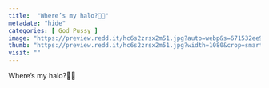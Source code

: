 ```yaml
---
title:  "Where’s my halo?🤤😏"
metadate: "hide"
categories: [ God Pussy ]
image: "https://preview.redd.it/hc6s2zrsx2m51.jpg?auto=webp&s=671532ee90b242bb23784d851a8328561ac226a4"
thumb: "https://preview.redd.it/hc6s2zrsx2m51.jpg?width=1080&crop=smart&auto=webp&s=b9dea81166d9753886bab26e26cf7d807eafdce3"
visit: ""
---
```

Where’s my halo?🤤😏
